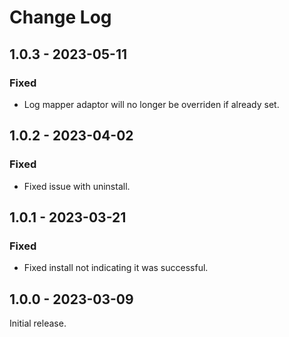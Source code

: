 # Change Log

## 1.0.3 - 2023-05-11

### Fixed

- Log mapper adaptor will no longer be overriden if already set.

## 1.0.2 - 2023-04-02

### Fixed

- Fixed issue with uninstall.

## 1.0.1 - 2023-03-21

### Fixed

- Fixed install not indicating it was successful.

## 1.0.0 - 2023-03-09

Initial release.
